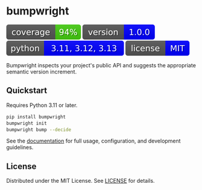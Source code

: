 # bumpwright

![Coverage](docs/_static/badges/coverage.svg)
![Version](docs/_static/badges/version.svg)
![Python Versions](docs/_static/badges/python.svg)
![License](docs/_static/badges/license.svg)

Bumpwright inspects your project's public API and suggests the appropriate semantic version increment.

## Quickstart

Requires Python 3.11 or later.

```bash
pip install bumpwright
bumpwright init
bumpwright bump --decide
```

See the [documentation](docs/index.rst) for full usage, configuration, and development guidelines.

## License

Distributed under the MIT License. See [LICENSE](LICENSE) for details.

